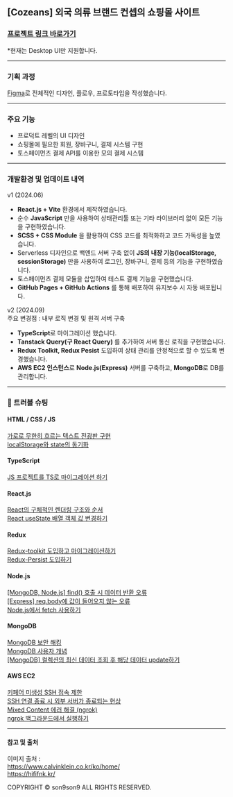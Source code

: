 ## [Cozeans] 외국 의류 브랜드 컨셉의 쇼핑몰 사이트

### [프로젝트 링크 바로가기](https://son9son9.github.io/cozeans/)

\*현재는 Desktop UI만 지원합니다.

---

### 기획 과정

[Figma](https://www.figma.com/file/MNikfDmMLnlA5feq2UEz8C/cozeans?type=design&node-id=0%3A1&mode=design&t=veY0grOAcf5jlIRI-1)로 전체적인 디자인, 플로우, 프로토타입을 작성했습니다.

---

### 주요 기능

- 프로덕트 레벨의 UI 디자인
- 쇼핑몰에 필요한 회원, 장바구니, 결제 시스템 구현
- 토스페이먼츠 결제 API를 이용한 모의 결제 시스템

---

### 개발환경 및 업데이트 내역

v1 (2024.06)

- **React.js + Vite** 환경에서 제작하였습니다.
- 순수 **JavaScript** 만을 사용하여 상태관리툴 또는 기타 라이브러리 없이 모든 기능을 구현하였습니다.
- **SCSS + CSS Module** 을 활용하여 CSS 코드를 최적화하고 코드 가독성을 높였습니다.
- Serverless 디자인으로 백엔드 서버 구축 없이 **JS의 내장 기능(localStorage, sessionStorage)** 만을 사용하여 로그인, 장바구니, 결제 등의 기능을 구현하였습니다.
- 토스페이먼츠 결제 모듈을 삽입하여 테스트 결제 기능을 구현했습니다.
- **GitHub Pages + GitHub Actions** 를 통해 배포하여 유지보수 시 자동 배포됩니다.

v2 (2024.09)  
주요 변경점 : 내부 로직 변경 및 원격 서버 구축

- **TypeScript**로 마이그레이션 했습니다.
- **Tanstack Query(구 React Query)** 를 추가하여 서버 통신 로직을 구현했습니다.
- **Redux Toolkit, Redux Pesist** 도입하여 상태 관리를 안정적으로 할 수 있도록 변경했습니다.
- **AWS EC2 인스턴스**로 **Node.js(Express)** 서버를 구축하고, **MongoDB**로 DB를 관리합니다.

---

### 🎯 트러블 슈팅

#### HTML / CSS / JS

[가로로 무한히 흐르는 텍스트 전광판 구현](https://rigorous-wandflower-6ee.notion.site/28feddd3ef6f4cc5a3dd4cc3572233f2)  
[localStorage와 state의 동기화](https://rigorous-wandflower-6ee.notion.site/localStorage-state-b55d65fea8d142129201d62d39c69e37)

#### TypeScript

[JS 프로젝트를 TS로 마이그레이션 하기](https://rigorous-wandflower-6ee.notion.site/JS-TS-131ceac030dc80819b2ff8cb124547cc)

#### React.js

[React의 구체적인 렌더링 구조와 순서](https://rigorous-wandflower-6ee.notion.site/React-337b626d43a34c3c9c7f4736bc26b266)  
[React useState 배열 객체 값 변경하기](https://rigorous-wandflower-6ee.notion.site/React-useState-9bfcfbc63ba14033a2ee9165470b6abe)

#### Redux

[Redux-toolkit 도입하고 마이그레이션하기](https://rigorous-wandflower-6ee.notion.site/Redux-toolkit-131ceac030dc8038a25af2f2bbd8a204)  
[Redux-Persist 도입하기](https://rigorous-wandflower-6ee.notion.site/Redux-Persist-131ceac030dc80fa8e2df31d0b364273)

#### Node.js

[[MongoDB, Node.js] find() 호출 시 데이터 반환 오류](https://rigorous-wandflower-6ee.notion.site/MongoDB-Node-js-find-131ceac030dc80f19298e62ac29e42e8)  
[[Express] req.body에 값이 들어오지 않는 오류](https://rigorous-wandflower-6ee.notion.site/Express-req-body-131ceac030dc80b48b78f23762e50b18)  
[Node.js에서 fetch 사용하기](https://rigorous-wandflower-6ee.notion.site/Node-js-fetch-131ceac030dc80a385e4f9a9388ca23a)

#### MongoDB

[MongoDB 보안 해킹](https://rigorous-wandflower-6ee.notion.site/MongoDB-131ceac030dc8004a8cff4dfb77c5183)  
[MongoDB 사용자 개념](https://rigorous-wandflower-6ee.notion.site/MongoDB-131ceac030dc8007b5b6fd4eb0df9a9c)  
[[MongoDB] 컬렉션의 최신 데이터 조회 후 해당 데이터 update하기](https://rigorous-wandflower-6ee.notion.site/MongoDB-update-131ceac030dc80a58f9bd8302ae04da0)

#### AWS EC2

[키페어 미생성 SSH 접속 제한](https://rigorous-wandflower-6ee.notion.site/SSH-131ceac030dc80c1ac8ef738b9038593)  
[SSH 연결 종료 시 외부 서버가 종료되는 현상](https://rigorous-wandflower-6ee.notion.site/SSH-131ceac030dc8067983ac3d36cf8cf61)  
[Mixed Content 에러 해결 (ngrok)](https://www.notion.so/Mixed-Content-ngrok-13dceac030dc80fcb3d9f2d2fbdedec3)  
[ngrok 백그라운드에서 실행하기](https://www.notion.so/ngrok-153ceac030dc80019b44c84d6b2e3dfb)

---

#### 참고 및 출처

이미지 출처 :  
https://www.calvinklein.co.kr/ko/home/  
https://hififnk.kr/

COPYRIGHT © son9son9 ALL RIGHTS RESERVED.
